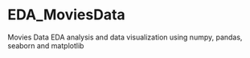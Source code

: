 # EDA_MoviesData
Movies Data EDA analysis and data visualization using numpy, pandas, seaborn and matplotlib
